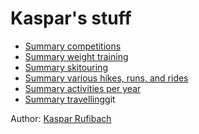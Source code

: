 # Kaspar's stuff

* [Summary competitions](01_wettkaempfe.md)
* [Summary weight training](02_krafttraining.md)
* [Summary skitouring](03_winter.md)
* [Summary various hikes, runs, and rides](04_summer.md)
* [Summary activities per year](05_zsf.md)
* [Summary travelling](06_travel.md)git 

Author: [Kaspar Rufibach](mailto:kaspar.rufibach@gmail.com)
